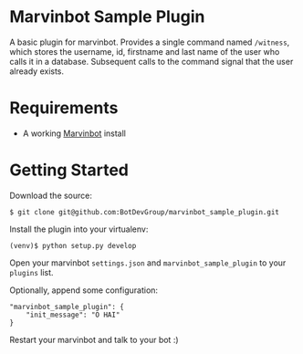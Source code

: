 # Marvinbot Sample Plugin
A basic plugin for marvinbot. Provides a single command named `/witness`,
which stores the username, id, firstname and last name of the user who calls
it in a database. Subsequent calls to the command signal that the user already
exists.

# Requirements

- A working [Marvinbot](https://github.com/BotDevGroup/marvin) install

# Getting Started

Download the source:

    $ git clone git@github.com:BotDevGroup/marvinbot_sample_plugin.git

Install the plugin into your virtualenv:

    (venv)$ python setup.py develop

Open your marvinbot `settings.json` and `marvinbot_sample_plugin` to your
`plugins` list.

Optionally, append some configuration:

    "marvinbot_sample_plugin": {
        "init_message": "O HAI"
    }

Restart your marvinbot and talk to your bot :)
